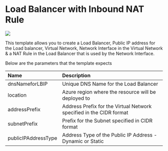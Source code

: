 # Load Balancer with Inbound NAT Rule

<a href="https://azuredeploy.net/" target="_blank">
    <img src="http://azuredeploy.net/deploybutton.png"/>
</a>

This template allows you to create a Load Balancer, Public IP address for the Load balancer, Virtual Network, Network Interface in the Virtual Network & a NAT Rule in the Load Balancer that is used by the Network Interface.

Below are the parameters that the template expects

| Name   | Description    |
|:--- |:---|
| dnsNameforLBIP  | Unique DNS Name for the Load Balancer  |
| location  | Azure region where the resource will be deployed to  |
| addressPrefix  | Address Prefix for the Virtual Network specified in the CIDR format  |
| subnetPrefix | Prefix for the Subnet specified in CIDR format |
| publicIPAddressType | Address Type of the Public IP Address - Dynamic or Static |
